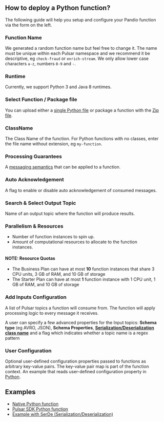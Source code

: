 ## How to deploy a Python function?

The following guide will help you setup and configure your Pandio function via the form on the left.

### Function Name

We generated a random function name but feel free to change it. The name must be unique within each Pulsar namespace and we recommend it be descriptive, eg `check-fraud` or `enrich-stream`. We only allow lower case characters `a-z`, numbers `0-9` and `-`.

### Runtime

Currently, we support Python 3 and Java 8 runtimes.

### Select Function / Package file

You can upload either a [single Python file](https://github.com/pandio-com/code-samples/blob/develop/functions/python/simple.py) or package a function with the [Zip file](https://pulsar.apache.org/docs/en/functions-package/#zip-file).

### ClassName

The Class Name of the function. For Python functions with no classes, enter the file name without extension, eg `my-function`.

### Processing Guarantees

A [messaging semantics](https://pulsar.apache.org/docs/en/functions-overview/#processing-guarantees) that can be applied to a function.

### Auto Acknowledgement

A flag to enable or disable auto acknowledgement of consumed messages.

### Search & Select Output Topic

Name of an output topic where the function will produce results.

### Parallelism & Resources

* Number of function instances to spin up.
* Amount of computational resources to allocate to the function instances.

#### NOTE: Resource Quotas

* The Business Plan can have at most **10** function instances that share 3 CPU units, 3 GB of RAM, and 10 GB of storage
* The Starter Plan can have at most **1** function instance with 1 CPU unit, 1 GB of RAM, and 10 GB of storage

### Add Inputs Configuration

A list of Pulsar topics a function will consume from. The function will apply processing logic to every message it receives.

A user can specify a few advanced properties for the Input topics: **Schema type** (eg AVRO, JSON), **Schema Properties**, [**Serialization/Deserialization class name**](https://pulsar.apache.org/docs/en/functions-develop/#serde) and a flag which indicates whether a topic name is a regex pattern

### User Configuration

Optional user-defined configuration properties passed to functions as arbitrary key-value pairs. The key-value pair map is part of the function context. An example that reads user-defined configuration property in [Python](https://github.com/pandio-com/code-samples/blob/develop/functions/python/user-prop.py).

## Examples

* [Native Python function](https://github.com/pandio-com/code-samples/blob/develop/functions/python/simple.py)
* [Pulsar SDK Python function](https://github.com/pandio-com/code-samples/blob/develop/functions/python/sdk.py)
* [Example with SerDe (Serialization/Deserialization)](https://github.com/pandio-com/code-samples/blob/develop/functions/python/serde.py)
